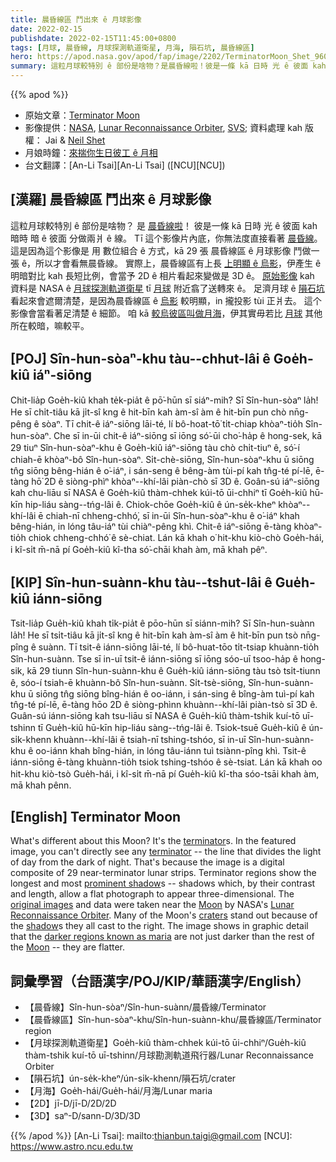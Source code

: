 ```yaml
---
title: 晨昏線區 鬥出來 ê 月球影像
date: 2022-02-15
publishdate: 2022-02-15T11:45:00+0800
tags: [月球, 晨昏線, 月球探測軌道衛星, 月海, 隕石坑, 晨昏線區]
hero: https://apod.nasa.gov/apod/fap/image/2202/TerminatorMoon_Shet_960.jpg
summary: 這粒月球較特別 ê 部份是啥物？是晨昏線啦！彼是一條 kā 日時 光 ê 彼面 kah 暗時 暗 ê 彼面 分做兩爿 ê 線。
---
```


{{% apod %}}

- 原始文章：[Terminator Moon](https://apod.nasa.gov/apod/ap220215.html)
- 影像提供：[NASA](https://www.nasa.gov/), [Lunar Reconnaissance Orbiter](https://lunar.gsfc.nasa.gov/), [SVS](https://svs.gsfc.nasa.gov/); 資料處理 kah 版權： Jai & [Neil Shet](mailto:neilshet@gmail.com)
- 月娘時鐘：[來揣你生日彼工 ê 月相](https://svs.gsfc.nasa.gov/4955)
- 台文翻譯：[An-Li Tsai][An-Li Tsai] ([NCU][NCU])

## [漢羅] 晨昏線區 鬥出來 ê 月球影像
這粒月球較特別 ê 部份是啥物？
是 [晨昏線啦][terminator 1]！
彼是一條 kā 日時 光 ê 彼面 kah 暗時 暗 ê 彼面 分做兩爿 ê 線。
Tī 這个影像片內底，你無法度直接看著 [晨昏線][terminator 2]。
這是因為這个影像是 用 數位組合 ê 方式，kā 29 張 晨昏線區 ê 月球影像 鬥做一張 ê，所以才會看無晨昏線。
實際上，晨昏線區有上長 [上明顯 ê 烏影][prominent shadow]，伊產生 ê 明暗對比 kah 長短比例，會當予 2D ê 相片看起來變做是 3D ê。
[原始影像][original images] kah 資料是 NASA ê [月球探測軌道衛星][Lunar Reconnaissance Orbiter] tī [月球][Moon 1] 附近翕了送轉來 ê。
足濟月球 ê [隕石坑][craters] 看起來會遮爾清楚，是因為晨昏線區 ê [烏影][shadow t] 較明顯，in 攏投影 tùi 正爿去。
這个影像會當看著足清楚 ê 細節。
咱 kā [較烏彼區叫做月海][darker regions known as maria]，伊其實毋若比 [月球][Moon 2] 其他所在較暗，嘛較平。

## [POJ] Sîn-hun-sòaⁿ-khu tàu--chhut-lâi ê Goe̍h-kiû iáⁿ-siōng
Chit-lia̍p Goe̍h-kiû khah te̍k-pia̍t ê pō͘-hūn sī siáⁿ-mih?
Sī Sîn-hun-sòaⁿ la̍h!
He sī chi̍t-tiâu kā ji̍t-sî kng ê hit-bīn kah àm-sî àm ê hit-bīn pun chò nn̄g-pêng ê sòaⁿ.
Tī chit-ê iáⁿ-siōng lāi-té, lí bô-hoat-tō͘ ti̍t-chiap khòaⁿ-tio̍h Sîn-hun-sòaⁿ.
Che sī in-ūi chit-ê iáⁿ-siōng sī iōng só͘-ūi cho͘-ha̍p ê hong-sek, kā 29 tiuⁿ Sîn-hun-sòaⁿ-khu ê Goe̍h-kiû iáⁿ-siōng tàu chò chi̍t-tiuⁿ ê, só͘-í chiah-ē khòaⁿ-bô Sîn-hun-sòaⁿ.
Si̍t-chè-siōng, Sîn-hun-sòaⁿ-khu ū siōng tn̂g siōng bêng-hián ê o͘-iáⁿ, i sán-seng ê bêng-àm tùi-pí kah tn̂g-té pí-lē, ē-tàng hō͘ 2D ê siòng-phìⁿ khòaⁿ--khí-lâi piàn-chò sī 3D ê.
Goân-sú iáⁿ-siōng kah chu-liāu sī NASA ê Goe̍h-kiû thàm-chhek kúi-tō ūi-chhiⁿ tī Goe̍h-kiû hū-kīn hip-liáu sàng--tńg-lâi ê.
Chiok-chōe Goe̍h-kiû ê ún-se̍k-kheⁿ khòaⁿ--khí-lâi ē chiah-nī chheng-chhó͘, sī in-ūi Sîn-hun-sòaⁿ-khu ê o͘-iáⁿ khah bêng-hián, in lóng tâu-iáⁿ tùi chiàⁿ-pêng khì.
Chit-ê iáⁿ-siōng ē-tàng khòaⁿ-tio̍h chiok chheng-chhó͘ ê sè-chiat.
Lán kā khah o͘ hit-khu kiò-chò Goe̍h-hái, i kî-si̍t m̄-nā pí Goe̍h-kiû kî-tha só͘-chāi khah àm, mā khah pêⁿ.

## [KIP] Sîn-hun-suànn-khu tàu--tshut-lâi ê Gue̍h-kiû iánn-siōng
Tsit-lia̍p Gue̍h-kiû khah ti̍k-pia̍t ê pōo-hūn sī siánn-mih?
Sī Sîn-hun-suànn la̍h!
He sī tsi̍t-tiâu kā ji̍t-sî kng ê hit-bīn kah àm-sî àm ê hit-bīn pun tsò nn̄g-pîng ê suànn.
Tī tsit-ê iánn-siōng lāi-té, lí bô-huat-tōo ti̍t-tsiap khuànn-tio̍h Sîn-hun-suànn.
Tse sī in-uī tsit-ê iánn-siōng sī iōng sóo-uī tsoo-ha̍p ê hong-sik, kā 29 tiunn Sîn-hun-suànn-khu ê Gue̍h-kiû iánn-siōng tàu tsò tsi̍t-tiunn ê, sóo-í tsiah-ē khuànn-bô Sîn-hun-suànn.
Si̍t-tsè-siōng, Sîn-hun-suànn-khu ū siōng tn̂g siōng bîng-hián ê oo-iánn, i sán-sing ê bîng-àm tuì-pí kah tn̂g-té pí-lē, ē-tàng hōo 2D ê siòng-phìnn khuànn--khí-lâi piàn-tsò sī 3D ê.
Guân-sú iánn-siōng kah tsu-liāu sī NASA ê Gue̍h-kiû thàm-tshik kuí-tō uī-tshinn tī Gue̍h-kiû hū-kīn hip-liáu sàng--tńg-lâi ê.
Tsiok-tsuē Gue̍h-kiû ê ún-si̍k-khenn khuànn--khí-lâi ē tsiah-nī tshing-tshóo, sī in-uī Sîn-hun-suànn-khu ê oo-iánn khah bîng-hián, in lóng tâu-iánn tuì tsiànn-pîng khì.
Tsit-ê iánn-siōng ē-tàng khuànn-tio̍h tsiok tshing-tshóo ê sè-tsiat.
Lán kā khah oo hit-khu kiò-tsò Gue̍h-hái, i kî-si̍t m̄-nā pí Gue̍h-kiû kî-tha sóo-tsāi khah àm, mā khah pênn.

## [English] Terminator Moon
What's different about this Moon?
It's the [terminator][terminator 1]s.
In the featured image, you can't directly see any [terminator][terminator 2] -- the line that divides the light of day from the dark of night.
That's because the image is a digital composite of 29 near-terminator lunar strips.
Terminator regions show the longest and most [prominent shadow][prominent shadow]s -- shadows which, by their contrast and length, allow a flat photograph to appear three-dimensional.
The [original images][original images] and data were taken near the [Moon][Moon 1] by NASA's [Lunar Reconnaissance Orbiter][Lunar Reconnaissance Orbiter].
Many of the Moon's [craters][craters] stand out because of the [shadow][shadow e]s they all cast to the right.
The image shows in graphic detail that the [darker regions known as maria][darker regions known as maria] are not just darker than the rest of the [Moon][Moon 2] -- they are flatter.

## 詞彙學習（台語漢字/POJ/KIP/華語漢字/English）
- 【晨昏線】Sîn-hun-sòaⁿ/Sîn-hun-suànn/晨昏線/Terminator
- 【晨昏線區】Sîn-hun-sòaⁿ-khu/Sîn-hun-suànn-khu/晨昏線區/Terminator region
- 【月球探測軌道衛星】Goe̍h-kiû thàm-chhek kúi-tō ūi-chhiⁿ/Gue̍h-kiû thàm-tshik kuí-tō uī-tshinn/月球勘測軌道飛行器/Lunar Reconnaissance Orbiter
- 【隕石坑】ún-se̍k-kheⁿ/ún-si̍k-khenn/隕石坑/crater
- 【月海】Goe̍h-hái/Gue̍h-hái/月海/Lunar maria
- 【2D】jī-D/jī-D/2D/2D
- 【3D】saⁿ-D/sann-D/3D/3D


{{% /apod %}}
[An-Li Tsai]: mailto:thianbun.taigi@gmail.com
[NCU]: https://www.astro.ncu.edu.tw

[copyright]: https://apod.nasa.gov/apod/fap/lib/about_apod.html#srapply

[terminator 1]:https://en.wikipedia.org/wiki/Terminator_(solar)
[terminator 2]:https://apod.nasa.gov/apod/ap180522.html
[prominent shadow]:https://i.pinimg.com/736x/1e/c4/a9/1ec4a9503ab9fdfaede7f3a6b93e5ba0--light-and-shadow-cat-silhouette.jpg
[original images]:https://svs.gsfc.nasa.gov/4768
[Moon 1]:https://solarsystem.nasa.gov/moons/earths-moon/in-depth/
[Lunar Reconnaissance Orbiter]:https://lunar.gsfc.nasa.gov/about.html
[craters]:https://spaceplace.nasa.gov/impact-crater/en/
[shadow e]:https://apod.nasa.gov/apod/ap211125.html
[shadow t]:https://apod.tw/daily/20211125/
[darker regions known as maria]:https://en.wikipedia.org/wiki/Lunar_mare#/media/File:Moon_names.svg
[Moon 2]:https://moon.nasa.gov/observe-the-moon-night/resources/moon-map/

